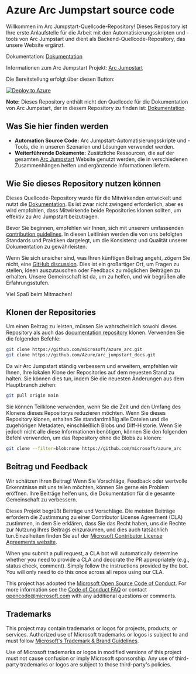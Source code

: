 # Azure Arc Jumpstart source code

Willkommen im Arc Jumpstart-Quellcode-Repository! Dieses Repository ist Ihre erste Anlaufstelle für die Arbeit mit den Automatisierungsskripten und -tools von Arc Jumpstart und dient als Backend-Quellcode-Repository, das unsere Website ergänzt.

Dokumentation: [Dokumentation](https://github.com/Azure/arc_jumpstart_docs)

Informationen zum Arc Jumpstart Projekt: [Arc Jumpstart](https://aka.ms/arcjumpstart)

Die Bereitstellung erfolgt über diesen Button:

[![Deploy to Azure](https://aka.ms/deploytoazurebutton)](https://portal.azure.com/#create/Microsoft.Template/uri/https%3A%2F%2Fraw.githubusercontent.com%2Faktapaz%2Fazure_arc%2Fmain%2Fazure_jumpstart_arcbox%2Fbicep%2Fmain.json)

**Note:** Dieses Repository enthält nicht den Quellcode für die Dokumentation von Arc Jumpstart, der in diesem Repository zu finden ist:  [Dokumentation](https://github.com/Azure/arc_jumpstart_docs).

## Was Sie hier finden werden

- **Automation Source Code:** Arc Jumpstart-Automatisierungsskripte und -Tools, die in unseren Szenarien und Lösungen verwendet werden.
- **Weiterführende Dokumente:** Zusätzliche Ressourcen, die auf der gesamten  [Arc Jumpstart](https://aka.ms/ArcJumpstart) Website genutzt werden, die in verschiedenen Zusammenhängen helfen und ergänzende Informationen liefern.

## Wie Sie dieses Repository nutzen können

Dieses Quellcode-Repository wurde für die Mitwirkenden entwickelt und nutzt die [Dokumentation](https://github.com/Azure/arc_jumpstart_docs). Es ist zwar nicht zwingend erforderlich, aber es wird empfohlen, dass Mitwirkende beide Repositories klonen sollten, um effektiv zu Arc Jumpstart beizutragen.

Bevor Sie beginnen, empfehlen wir Ihnen, sich mit unserem umfassenden [contribution guidelines](https://aka.ms/JumpstartContribution). In diesen Leitlinien werden die von uns befolgten Standards und Praktiken dargelegt, um die Konsistenz und Qualität unserer Dokumentation zu gewährleisten.

Wenn Sie sich unsicher sind, was Ihren künftigen Beitrag angeht, zögern Sie nicht, eine [GitHub discussion](https://aka.ms/JumpstartDiscussions). Dies ist ein großartiger Ort, um Fragen zu stellen, Ideen auszutauschen oder Feedback zu möglichen Beiträgen zu erhalten. Unsere Gemeinschaft ist da, um zu helfen, und wir begrüßen alle Erfahrungsstufen.

Viel Spaß beim Mitmachen!

## Klonen der Repositories

Um einen Beitrag zu leisten, müssen Sie wahrscheinlich sowohl dieses Repository als auch das [documentation repository](https://github.com/Azure/arc_jumpstart_docs) klonen. Verwenden Sie die folgenden Befehle:

```bash
git clone https://github.com/microsoft/azure_arc.git
git clone https://github.com/Azure/arc_jumpstart_docs.git
```

Da wir Arc Jumpstart ständig verbessern und erweitern, empfehlen wir Ihnen, Ihre lokalen Klone der Repositories auf dem neuesten Stand zu halten. Sie können dies tun, indem Sie die neuesten Änderungen aus dem Hauptbranch ziehen:

```bash
git pull origin main
```

Sie können Teilklone verwenden, wenn Sie die Zeit und den Umfang des Klonens dieses Repositorys reduzieren möchten. Wenn Sie dieses Repository klonen, erhalten Sie standardmäßig alle Dateien und die zugehörigen Metadaten, einschließlich Blobs und Diff-Historie. Wenn Sie jedoch nicht alle diese Informationen benötigen, können Sie den folgenden Befehl verwenden, um das Repository ohne die Blobs zu klonen:

```bash
git clone --filter=blob:none https://github.com/microsoft/azure_arc
```

## Beitrag und Feedback

Wir schätzen Ihren Beitrag! Wenn Sie Vorschläge, Feedback oder wertvolle Erkenntnisse mit uns teilen möchten, können Sie gerne ein Problem eröffnen. Ihre Beiträge helfen uns, die Dokumentation für die gesamte Gemeinschaft zu verbessern.

Dieses Projekt begrüßt Beiträge und Vorschläge.  Die meisten Beiträge erfordern die Zustimmung zu einer
Contributor License Agreement (CLA) zustimmen, in dem Sie erklären, dass Sie das Recht haben, uns die Rechte zur Nutzung Ihres Beitrags einzuräumen, und dies auch tatsächlich tun.Einzelheiten finden Sie auf der [Microsoft Contributor License Agreements website](https://cla.opensource.microsoft.com).

When you submit a pull request, a CLA bot will automatically determine whether you need to provide
a CLA and decorate the PR appropriately (e.g., status check, comment). Simply follow the instructions
provided by the bot. You will only need to do this once across all repos using our CLA.

This project has adopted the [Microsoft Open Source Code of Conduct](https://opensource.microsoft.com/codeofconduct/).
For more information see the [Code of Conduct FAQ](https://opensource.microsoft.com/codeofconduct/faq/) or
contact [opencode@microsoft.com](mailto:opencode@microsoft.com) with any additional questions or comments.

## Trademarks

This project may contain trademarks or logos for projects, products, or services. Authorized use of Microsoft trademarks or logos is subject to and must follow [Microsoft's Trademark & Brand Guidelines](https://www.microsoft.com/legal/intellectualproperty/trademarks/usage/general).

Use of Microsoft trademarks or logos in modified versions of this project must not cause confusion or imply Microsoft sponsorship.
Any use of third-party trademarks or logos are subject to those third-party's policies.
